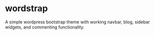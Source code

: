 # wordstrap
A simple wordpress bootstrap theme with working navbar, blog, sidebar widgets, and commenting functionality.
